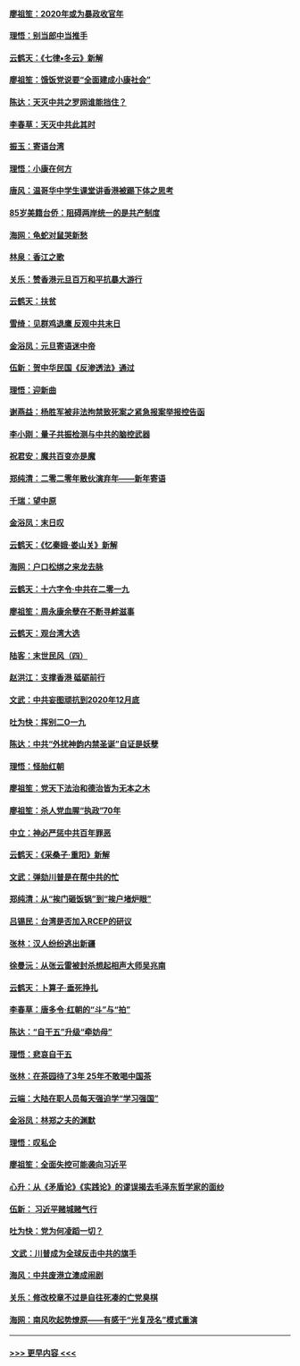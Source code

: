 #### [廖祖笙：2020年或为暴政收官年](../pages/nsc993/n11768216.md?t=01051211) 
#### [理悟：别当郎中当推手](../pages/nsc993/n11768243.md?t=01051211) 
#### [云鹤天：《七律▪冬云》新解](../pages/nsc993/n11768204.md?t=01051211) 
#### [廖祖笙：饿饭党说要“全面建成小康社会”](../pages/nsc993/n11767482.md?t=01051211) 
#### [陈达：天灭中共之罗网谁能挡住？](../pages/nsc993/n11767465.md?t=01051211) 
#### [李春草：天灭中共此其时](../pages/nsc993/n11767452.md?t=01051211) 
#### [振玉：寄语台湾](../pages/nsc993/n11767432.md?t=01051211) 
#### [理悟：小康在何方](../pages/nsc993/n11767394.md?t=01051211) 
#### [唐风：温哥华中学生课堂讲香港被踢下体之思考](../pages/nsc993/n11766848.md?t=01051211) 
#### [85岁美籍台侨：阻碍两岸统一的是共产制度](../pages/nsc993/n11765043.md?t=01051211) 
#### [海网：龟蛇对鼠哭新愁](../pages/nsc993/n11764895.md?t=01051211) 
#### [林泉：香江之歌](../pages/nsc993/n11764415.md?t=01051211) 
#### [关乐：赞香港元旦百万和平抗暴大游行](../pages/nsc993/n11764382.md?t=01051211) 
#### [云鹤天：扶贫](../pages/nsc993/n11764245.md?t=01051211) 
#### [雪绮：见群鸡退鹰  反观中共末日](../pages/nsc993/n11762112.md?t=01051211) 
#### [金浴凤：元旦寄语迷中帝](../pages/nsc993/n11761788.md?t=01051211) 
#### [伍新：贺中华民国《反渗透法》通过](../pages/nsc993/n11761994.md?t=01051211) 
#### [理悟：迎新曲](../pages/nsc993/n11761152.md?t=01051211) 
#### [谢燕益：杨胜军被非法拘禁致死案之紧急报案举报控告函](../pages/nsc993/n11756134.md?t=01051211) 
#### [李小刚：量子共振检测与中共的脑控武器](../pages/nsc993/n11754518.md?t=01051211) 
#### [祝君安：魔共百变亦是魔](../pages/nsc993/n11754469.md?t=01051211) 
#### [郑纯清：二零二零年散伙演弃年——新年寄语](../pages/nsc993/n11754195.md?t=01051211) 
#### [千瑞：望中原](../pages/nsc993/n11754159.md?t=01051211) 
#### [金浴凤：末日叹](../pages/nsc993/n11752359.md?t=01051211) 
#### [云鹤天：《忆秦娥‧娄山关》新解](../pages/nsc993/n11752348.md?t=01051211) 
#### [海网：户口松绑之来龙去脉](../pages/nsc993/n11752328.md?t=01051211) 
#### [云鹤天：十六字令‧中共在二零一九](../pages/nsc993/n11752305.md?t=01051211) 
#### [廖祖笙：周永康余孽在不断寻衅滋事](../pages/nsc993/n11751013.md?t=01051211) 
#### [云鹤天：观台湾大选](../pages/nsc993/n11751007.md?t=01051211) 
#### [陆客：末世民风（四）](../pages/nsc993/n11749203.md?t=01051211) 
#### [赵洪江：支撑香港 砥砺前行](../pages/nsc993/n11748482.md?t=01051211) 
#### [文武：中共妄图顽抗到2020年12月底](../pages/nsc993/n11748446.md?t=01051211) 
#### [吐为快：挥别二O一九](../pages/nsc993/n11748411.md?t=01051211) 
#### [陈达：中共“外扰神韵内禁圣诞”自证是妖孽](../pages/nsc993/n11748226.md?t=01051211) 
#### [理悟：怪胎红朝](../pages/nsc993/n11748206.md?t=01051211) 
#### [廖祖笙：党天下法治和德治皆为无本之木](../pages/nsc993/n11748135.md?t=01051211) 
#### [廖祖笙：杀人党血腥“执政”70年](../pages/nsc993/n11745144.md?t=01051211) 
#### [中立：神必严惩中共百年罪恶](../pages/nsc993/n11744970.md?t=01051211) 
#### [云鹤天：《采桑子‧重阳》新解](../pages/nsc993/n11744948.md?t=01051211) 
#### [文武：弹劾川普是在帮中共的忙](../pages/nsc993/n11744758.md?t=01051211) 
#### [郑纯清：从“挨门砸饭锅”到“挨户堵炉眼”](../pages/nsc993/n11744745.md?t=01051211) 
#### [吕锡民：台湾是否加入RCEP的研议](../pages/nsc993/n11744701.md?t=01051211) 
#### [张林：汉人纷纷逃出新疆](../pages/nsc993/n11743530.md?t=01051211) 
#### [徐曼沅：从张云雷被封杀想起相声大师吴兆南](../pages/nsc993/n11741816.md?t=01051211) 
#### [云鹤天：卜算子‧垂死挣扎](../pages/nsc993/n11739956.md?t=01051211) 
#### [李春草：唐多令‧红朝的“斗”与“拍”](../pages/nsc993/n11739830.md?t=01051211) 
#### [陈达：“自干五”升级“牵妨母”](../pages/nsc993/n11739724.md?t=01051211) 
#### [理悟：悲哀自干五](../pages/nsc993/n11739547.md?t=01051211) 
#### [张林：在茶园待了3年 25年不敢喝中国茶](../pages/nsc993/n11739240.md?t=01051211) 
#### [云端：大陆在职人员每天强迫学“学习强国”](../pages/nsc993/n11738735.md?t=01051211) 
#### [金浴凤：林郑之夫的渊默](../pages/nsc993/n11737735.md?t=01051211) 
#### [理悟：叹私企](../pages/nsc993/n11737715.md?t=01051211) 
#### [廖祖笙：全面失控可能袭向习近平](../pages/nsc993/n11737704.md?t=01051211) 
#### [心升：从《矛盾论》《实践论》的谬误揭去毛泽东哲学家的面纱](../pages/nsc993/n11736962.md?t=01051211) 
#### [伍新： 习近平赌城赌气行](../pages/nsc993/n11736929.md?t=01051211) 
#### [吐为快：党为何凌蹈一切？](../pages/nsc993/n11736915.md?t=01051211) 
#### [ 文武：川普成为全球反击中共的旗手](../pages/nsc993/n11736882.md?t=01051211) 
#### [海风：中共废港立澳成闹剧](../pages/nsc993/n11735857.md?t=01051211) 
#### [关乐：修改校章不过是自往死凑的亡党臭棋](../pages/nsc993/n11735097.md?t=01051211) 
#### [海网：南风吹起势燎原——有感于“光复茂名”模式重演](../pages/nsc993/n11732308.md?t=01051211) 

----
#### [ >>> 更早内容 <<< ](../indexes/nsc993-earlier.md)
